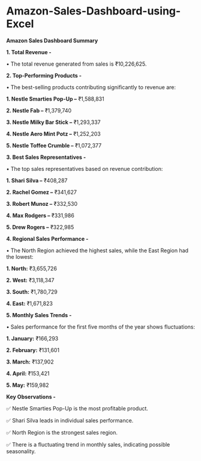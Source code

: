 # Amazon-Sales-Dashboard-using-Excel

**Amazon Sales Dashboard Summary**

**1. Total Revenue -** 

• The total revenue generated from sales is ₹10,226,625.


**2. Top-Performing Products -** 

• The best-selling products contributing significantly to revenue are:

   **1.	Nestle Smarties Pop-Up –** ₹1,588,831

   **2.	Nestle Fab –** ₹1,379,740

   **3.	Nestle Milky Bar Stick –** ₹1,293,337
   
   **4.	Nestle Aero Mint Potz –** ₹1,252,203

   **5.	Nestle Toffee Crumble –** ₹1,072,377

**3. Best Sales Representatives -** 

• The top sales representatives based on revenue contribution:

   **1.	Shari Silva –** ₹408,287

   **2.	Rachel Gomez –** ₹341,627

   **3.	Robert Munoz –** ₹332,530

   **4.	Max Rodgers –** ₹331,986

   **5.	Drew Rogers –** ₹322,985

**4. Regional Sales Performance -**

•	The North Region achieved the highest sales, while the East Region had the lowest:

   **1.	North:** ₹3,655,726

   **2.	West:** ₹3,118,347

   **3.	South:** ₹1,780,729

   **4.	East:** ₹1,671,823

**5. Monthly Sales Trends -**

•	Sales performance for the first five months of the year shows fluctuations:

   **1.	January:** ₹166,293

   **2.	February:** ₹131,601

   **3.	March:** ₹137,902

   **4.	April:** ₹153,421

   **5.	May:** ₹159,982

**Key Observations -**

  ✅ Nestle Smarties Pop-Up is the most profitable product.
  
  ✅ Shari Silva leads in individual sales performance.
  
  ✅ North Region is the strongest sales region.
  
  ✅ There is a fluctuating trend in monthly sales, indicating possible seasonality.

